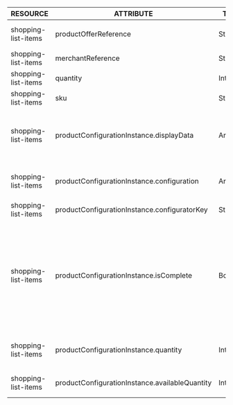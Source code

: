 | RESOURCE | ATTRIBUTE | TYPE | DESCRIPTION |
| --- | --- | --- | --- |
| shopping-list-items | productOfferReference | String | Unique identifier of the product offer. |
| shopping-list-items| merchantReference | String | Unique identifier of the merchant. |
| shopping-list-items| quantity | Integer | Quantity of the product. |
| shopping-list-items| sku | String | Product SKU. |
| shopping-list-items| productConfigurationInstance.displayData  | Array  | Array of variables that are proposed to a Storefront user to set up in the configurator.  |
| shopping-list-items | productConfigurationInstance.configuration  | Array  | Default configuration of the configurable product.  |
| shopping-list-items | productConfigurationInstance.configuratorKey  | String  | Configurator type. |
| shopping-list-items | productConfigurationInstance.isComplete  | Boolean  | Shows if the configurable product configuration is complete:<div><ul><li>`true`—configuration complete.</li><li>`false`—configuration incomplete.</li></ul></div>  |
| shopping-list-items | productConfigurationInstance.quantity  | Integer  | Quantity of the product that is added to the wishlist.  |
| shopping-list-items | productConfigurationInstance.availableQuantity  | Integer  | Product quantity available in the store. |

